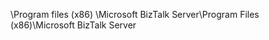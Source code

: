 <span data-ttu-id="a750e-101">\Program files (x86) \Microsoft BizTalk Server</span><span class="sxs-lookup"><span data-stu-id="a750e-101">\Program Files (x86)\Microsoft BizTalk Server</span></span>